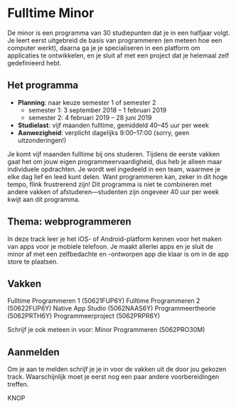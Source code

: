 # Fulltime Minor

De minor is een programma van 30 studiepunten dat je in een halfjaar volgt. Je leert eerst uitgebreid de basis van programmeren (en meteen hoe een computer werkt), daarna ga je je specialiseren in een platform om applicaties te ontwikkelen, en je sluit af met een project dat je helemaal zelf gedefinieerd hebt.

## Het programma

- **Planning**: naar keuze semester 1 of semester 2
    - semester 1: 3 september 2018 – 1 februari 2019
    - semester 2: 4 februari 2019 – 28 juni 2019
- **Studielast**: vijf maanden fulltime, gemiddeld 40–45 uur per week
- **Aanwezigheid**: verplicht dagelijks 9:00–17:00 (sorry, geen uitzonderingen!)

Je komt vijf maanden fulltime bij ons studeren. Tijdens de eerste vakken gaat het om jouw eigen programmeervaardigheid, dus heb je alleen maar individuele opdrachten. Je wordt wel ingedeeld in een team, waarmee je elke dag lief en leed kunt delen. Want programmeren kan, zeker in dit hoge tempo, flink frustrerend zijn! Dit programma is niet te combineren met andere vakken of afstuderen—studenten zijn ongeveer 40 uur per week kwijt aan dit programma.

## Thema: webprogrammeren

In deze track leer je het iOS- of Android-platform kennen voor het maken van apps voor je mobiele telefoon. Je maakt allerlei apps en je sluit de minor af met een zelfbedachte en -ontworpen app die klaar is om in de app store te plaatsen.

## Vakken

Fulltime Programmeren 1 (50621FUP6Y)
Fulltime Programmeren 2 (50622FUP6Y)
Native App Studio (5062NAAS6Y)
Programmeertheorie (5062PRTH6Y)
Programmeerproject (5062PRPR6Y)


Schrijf je ook meteen in voor:
Minor Programmeren (5062PRO30M)

## Aanmelden

Om je aan te melden schrijf je je in voor de vakken uit de door jou gekozen track. Waarschijnlijk moet je eerst nog een paar andere voorbereidingen treffen.

KNOP

